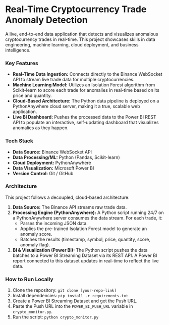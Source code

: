# Real-Time Cryptocurrency Trade Anomaly Detection

A live, end-to-end data application that detects and visualizes anomalous cryptocurrency trades in real-time. This project showcases skills in data engineering, machine learning, cloud deployment, and business intelligence.

### Key Features

*   **Real-Time Data Ingestion:** Connects directly to the Binance WebSocket API to stream live trade data for multiple cryptocurrencies.
*   **Machine Learning Model:** Utilizes an Isolation Forest algorithm from Scikit-learn to score each trade for anomalies in real-time based on its price and quantity.
*   **Cloud-Based Architecture:** The Python data pipeline is deployed on a PythonAnywhere cloud server, making it a true, scalable web application.
*   **Live BI Dashboard:** Pushes the processed data to the Power BI REST API to populate an interactive, self-updating dashboard that visualizes anomalies as they happen.

### Tech Stack

*   **Data Source:** Binance WebSocket API
*   **Data Processing/ML:** Python (Pandas, Scikit-learn)
*   **Cloud Deployment:** PythonAnywhere
*   **Data Visualization:** Microsoft Power BI
*   **Version Control:** Git / GitHub

### Architecture

This project follows a decoupled, cloud-based architecture:

1.  **Data Source:** The Binance API streams raw trade data.
2.  **Processing Engine (PythonAnywhere):** A Python script running 24/7 on a PythonAnywhere server consumes the data stream. For each trade, it:
    *   Parses the incoming JSON data.
    *   Applies the pre-trained Isolation Forest model to generate an anomaly score.
    *   Batches the results (timestamp, symbol, price, quantity, score, anomaly flag).
3.  **BI & Visualization (Power BI):** The Python script pushes the data batches to a Power BI Streaming Dataset via its REST API. A Power BI report connected to this dataset updates in real-time to reflect the live data.

### How to Run Locally

1.  Clone the repository: `git clone [your-repo-link]`
2.  Install dependencies: `pip install -r requirements.txt`
3.  Create a Power BI Streaming Dataset and get the Push URL.
4.  Paste the Push URL into the `POWER_BI_PUSH_URL` variable in `crypto_monitor.py`.
5.  Run the script: `python crypto_monitor.py`
